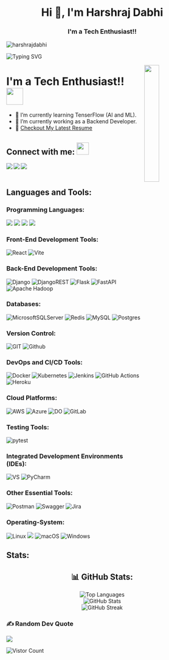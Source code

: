 <h1 align="center">Hi 👋, I'm Harshraj Dabhi</h1>
<h3 align="center">I'm a Tech Enthusiast!!</h3>

<p align="left"> <img src="https://komarev.com/ghpvc/?username=harshrajdabhi&style=plastic&color=yellow" alt="harshrajdabhi" /> </p>

<!-- Typing Animation -->
<p align="left"> <img src="https://readme-typing-svg.herokuapp.com?color=F77222&size=29&multiline=true&width=700&lines=Welcome+To+Harshraj+Dabhi's+GitHub+Profile" alt="Typing SVG" /> </p>

<!-- Image -->
<a href="#"><img width="28%" height="auto" align="right" src="https://user-images.githubusercontent.com/76244600/130684066-fb0b5e47-6c93-469e-ba45-7cb62833b965.png" /></a>

<!-- Introduction -->
# I'm a Tech Enthusiast!! </b>&nbsp;<img src="https://github.com/TheDudeThatCode/TheDudeThatCode/blob/master/Assets/Designer.gif" height="44px">

- :seedling: I’m currently learning TenserFlow (AI and ML).
- :telescope: I’m currently working as a Backend Developer.
- :memo: [Checkout My Latest Resume](www.google.com)

## Connect with me: <img src="https://github.com/TheDudeThatCode/TheDudeThatCode/blob/master/Assets/Handshake.gif" height="32px">

<a href="https://www.linkedin.com/in/harshrajdabhi/" target="blank" >
  <img align="left"  src="https://img.shields.io/badge/LinkedIn-0077B5?style=for-the-badge&logo=linkedin&logoColor=white" />
</a>
<a href="https://www.instagram.com/harshraj.dabhi/">
  <img align="left"  src="https://img.shields.io/badge/Instagram-E4405F?style=for-the-badge&logo=instagram&logoColor=white" />
</a>
<a href="mailto:harshrajdabhir@gmail.com">
  <img align="left"src="https://img.shields.io/badge/Gmail-D14836?style=for-the-badge&logo=gmail&logoColor=white" />
</a>

<br>
<br>

## Languages and Tools:

### Programming Languages:

![](https://img.shields.io/badge/Python-FFFFFF?style=for-the-badge&logo=python&logoColor=darkgreen)
![](https://img.shields.io/badge/HTML5-E34F26?style=for-the-badge&logo=html5&logoColor=white)
![](https://img.shields.io/badge/JavaScript-F7DF1E?style=for-the-badge&logo=javascript&logoColor=black)
![](https://img.shields.io/badge/CSS3-1572B6?style=for-the-badge&logo=css3&logoColor=white)

### Front-End Development Tools:

![React](https://img.shields.io/badge/react-%2320232a.svg?style=for-the-badge&logo=react&logoColor=%2361DAFB)
![Vite](https://img.shields.io/badge/vite-%23646CFF.svg?style=for-the-badge&logo=vite&logoColor=white)

### Back-End Development Tools:

![Django](https://img.shields.io/badge/django-%23092E20.svg?style=for-the-badge&logo=django&logoColor=white)
![DjangoREST](https://img.shields.io/badge/DJANGO-REST-ff1709?style=for-the-badge&logo=django&logoColor=white&color=ff1709&labelColor=gray)
![Flask](https://img.shields.io/badge/flask-%23000.svg?style=for-the-badge&logo=flask&logoColor=white)
![FastAPI](https://img.shields.io/badge/FastAPI-005571?style=for-the-badge&logo=fastapi)
![Apache Hadoop](https://img.shields.io/badge/Apache%20Hadoop-66CCFF?style=for-the-badge&logo=apachehadoop&logoColor=black)

### Databases:

![MicrosoftSQLServer](https://img.shields.io/badge/Microsoft%20SQL%20Server-CC2927?style=for-the-badge&logo=microsoft%20sql%20server&logoColor=white)
![Redis](https://img.shields.io/badge/redis-%23DD0031.svg?style=for-the-badge&logo=redis&logoColor=white)
![MySQL](https://img.shields.io/badge/mysql-4479A1.svg?style=for-the-badge&logo=mysql&logoColor=white)
![Postgres](https://img.shields.io/badge/postgres-%23316192.svg?style=for-the-badge&logo=postgresql&logoColor=white)

### Version Control:

![GIT](https://img.shields.io/badge/GitHub-100000?style=for-the-badge&logo=github&logoColor=white)
![Github](https://img.shields.io/badge/Git-F05032?style=for-the-badge&logo=git&logoColor=white)

### DevOps and CI/CD Tools:

![Docker](https://img.shields.io/badge/docker-%230db7ed.svg?style=for-the-badge&logo=docker&logoColor=white)
![Kubernetes](https://img.shields.io/badge/kubernetes-%23326ce5.svg?style=for-the-badge&logo=kubernetes&logoColor=white)
![Jenkins](https://img.shields.io/badge/jenkins-%232C5263.svg?style=for-the-badge&logo=jenkins&logoColor=white)
![GitHub Actions](https://img.shields.io/badge/github%20actions-%232671E5.svg?style=for-the-badge&logo=githubactions&logoColor=white)
![Heroku](https://img.shields.io/badge/heroku-%23430098.svg?style=for-the-badge&logo=heroku&logoColor=white)

### Cloud Platforms:

![AWS](https://img.shields.io/badge/AWS-%23FF9900.svg?style=for-the-badge&logo=amazon-aws&logoColor=white)
![Azure](https://img.shields.io/badge/azure-%230072C6.svg?style=for-the-badge&logo=microsoftazure&logoColor=white)
![DO](https://img.shields.io/badge/DigitalOcean-0080FF?style=for-the-badge&logo=DigitalOcean&logoColor=9cf)
![GitLab](https://img.shields.io/badge/gitlab-%23181717.svg?style=for-the-badge&logo=gitlab&logoColor=white)

### Testing Tools:
![pytest](https://img.shields.io/badge/-Pytest-%7bc043?logo=python&logoColor=white)

### Integrated Development Environments (IDEs):

![VS](https://img.shields.io/badge/Visual_Studio_Code-0078D4?style=for-the-badge&logo=visual%20studio%20code&logoColor=white)
![PyCharm](https://img.shields.io/badge/pycharm-143?style=for-the-badge&logo=pycharm&logoColor=black&color=black&labelColor=green)


### Other Essential Tools:

![Postman](https://img.shields.io/badge/Postman-FF6C37?style=for-the-badge&logo=postman&logoColor=white)
![Swagger](https://img.shields.io/badge/-Swagger-%23Clojure?style=for-the-badge&logo=swagger&logoColor=white)
![Jira](https://img.shields.io/badge/jira-%230A0FFF.svg?style=for-the-badge&logo=jira&logoColor=white)

### Operating-System:

![Linux](https://img.shields.io/badge/Linux-FCC624?style=for-the-badge&logo=linux&logoColor=black)
![](https://img.shields.io/badge/Ubuntu-E95420?style=for-the-badge&logo=ubuntu&logoColor=white)
![macOS](https://img.shields.io/badge/mac%20os-000000?style=for-the-badge&logo=macos&logoColor=F0F0F0)
![Windows](https://img.shields.io/badge/Windows-0078D6?style=for-the-badge&logo=windows&logoColor=white)


## Stats:
<div align="center">

  <h2>📊 GitHub Stats:</h2>

  <img src="https://github-readme-stats.vercel.app/api/top-langs/?username=harshrajdabhi&theme=swift&hide_border=false&include_all_commits=true&count_private=true&layout=donut-vertical&v=1" alt="Top Languages" />
  <br/>
  <img src="https://github-readme-stats.vercel.app/api?username=harshrajdabhi&theme=swift&show_icons=true&locale=en&hide_border=false&include_all_commits=true&count_private=true&v=1" alt="GitHub Stats" />
  <br/>
  <img src="https://github-readme-streak-stats.herokuapp.com/?user=harshrajdabhi&theme=swift&hide_border=false&v=1" alt="GitHub Streak" />
  <br/>

</div>




### ✍️ Random Dev Quote
![](https://quotes-github-readme.vercel.app/api?type=horizontal&theme=radical)


![Vistor Count](https://komarev.com/ghpvc/?username=harshrajdabhi&style=plastic&color=green)

